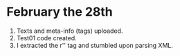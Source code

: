 # February the 28th
1. Texts and meta-info (tags) uploaded.
2. Test01 code created.
3. I extracted the r'<body>' tag and stumbled upon parsing XML.
